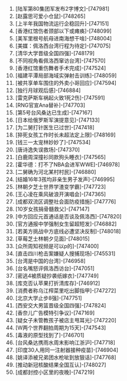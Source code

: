 
1. [陆军第80集团军发布2字博文]-[747981]
1. [赵露思可爱小仓鼠]-[748265]
1. [上半年我国物流运行企稳回升]-[747151]
1. [香港红馆伤者颈部以下或瘫痪]-[748099]
1. [美军里根号航母进南海想干啥]-[748004]
1. [美媒：佩洛西台湾行程为待定]-[747075]
1. [清华大学晋级全国四强]-[748179]
1. [不同视角看佩洛西窜访台湾]-[747570]
1. [香港红馆重伤舞者手术完成]-[747524]
1. [福建平潭局部海域实弹射击训练]-[748059]
1. [被共享单车围住的外卖小哥回应]-[747594]
1. [独行月球观后感]-[746884]
1. [雷克萨斯车祸起火致1死2伤]-[747591]
1. [RNG官宣Ana替补]-[747703]
1. [第5号台风桑达已生成]-[747167]
1. [日本给俄罗斯军演提意见]-[747133]
1. [为二舅打针医生已过世]-[747418]
1. [猝死女孩工作时长未超法定上限]-[748169]
1. [钱三一太宠林妙妙了]-[747534]
1. [唐诗逸失误救场]-[747370]
1. [白鹿周深撞衫同款狗头睡衣]-[747565]
1. [霍华德：打不了NBA会进军WWE]-[746978]
1. [二舅确为河北某村村民]-[746880]
1. [结婚16年3孩均非亲生男子发声]-[746995]
1. [林朝夕芝士世界学渣变学霸]-[747723]
1. [王心凌在乘风破浪开演唱会]-[747365]
1. [成都双流区调整社会面防疫措施]-[747776]
1. [10岁女孩捐骨髓救父]-[747147]
1. [中方回应元首通话是否谈及佩洛西]-[747820]
1. [官方通报中学强制女生留超短发]-[746882]
1. [若美方挑战中方底线必遭坚决反制]-[748018]
1. [草莓芝士林朝夕见面]-[748015]
1. [众所周知视频是可以p的]-[747400]
1. [直击四川枪击案嫌疑人搜捕现场]-[745531]
1. [台湾是中国的台湾]-[746958]
1. [台名嘴怒评佩洛西访台]-[747051]
1. [密逃4被质疑抄袭纸嫁衣]-[747749]
1. [库克否认苹果打折清库存]-[746912]
1. [消费者称乌江榨菜里吃出脚指甲]-[747272]
1. [北京大学止步8强]-[747751]
1. [西安交大男篮晋级全国四强]-[747824]
1. [香奈儿广告模特引争议]-[747169]
1. [疑女子未管教孩子被店主甩耳光]-[747220]
1. [W两个世界翻拍周期为15天]-[747543]
1. [毒液的原型找到了]-[746701]
1. [台风桑达携雨水周末影响江浙沪]-[747718]
1. [​印度30人用同一注射器接种疫苗]-[746904]
1. [姚译添被兄弟团水枪呲到放狠话]-[747768]
1. [推动新冠核酸结果全国互认]-[748027]
1. [成都封控小区里的夜晚]-[747219]